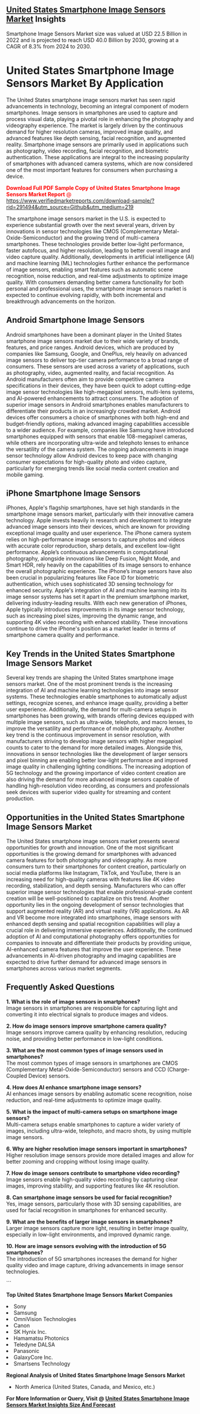 <h2><a href="https://www.verifiedmarketreports.com/download-sample/?rid=291494&amp;utm_source=Github&amp;utm_medium=219" target="_blank">United States Smartphone Image Sensors Market</a> Insights</h2><p>Smartphone Image Sensors Market size was valued at USD 22.5 Billion in 2022 and is projected to reach USD 40.0 Billion by 2030, growing at a CAGR of 8.3% from 2024 to 2030.</p><p> <h1>United States Smartphone Image Sensors Market By Application</h1> <p>The United States smartphone image sensors market has seen rapid advancements in technology, becoming an integral component of modern smartphones. Image sensors in smartphones are used to capture and process visual data, playing a pivotal role in enhancing the photography and videography experience. The market is largely driven by the continuous demand for higher resolution cameras, improved image quality, and advanced features like depth sensing, facial recognition, and augmented reality. Smartphone image sensors are primarily used in applications such as photography, video recording, facial recognition, and biometric authentication. These applications are integral to the increasing popularity of smartphones with advanced camera systems, which are now considered one of the most important features for consumers when purchasing a device. <p><span class=""><span style="color: #ff0000;"><strong>Download Full PDF Sample Copy of United States Smartphone Image Sensors Market Report</strong> @ </span><a href="https://www.verifiedmarketreports.com/download-sample/?rid=291494&amp;utm_source=Github&amp;utm_medium=219" target="_blank">https://www.verifiedmarketreports.com/download-sample/?rid=291494&amp;utm_source=Github&amp;utm_medium=219</a></span></p> The smartphone image sensors market in the U.S. is expected to experience substantial growth over the next several years, driven by innovations in sensor technologies like CMOS (Complementary Metal-Oxide-Semiconductor) and the growing trend of multi-camera smartphones. These technologies provide better low-light performance, faster autofocus, and higher resolution, leading to better overall image and video capture quality. Additionally, developments in artificial intelligence (AI) and machine learning (ML) technologies further enhance the performance of image sensors, enabling smart features such as automatic scene recognition, noise reduction, and real-time adjustments to optimize image quality. With consumers demanding better camera functionality for both personal and professional uses, the smartphone image sensors market is expected to continue evolving rapidly, with both incremental and breakthrough advancements on the horizon.</p> <h2>Android Smartphone Image Sensors</h2> <p>Android smartphones have been a dominant player in the United States smartphone image sensors market due to their wide variety of brands, features, and price ranges. Android devices, which are produced by companies like Samsung, Google, and OnePlus, rely heavily on advanced image sensors to deliver top-tier camera performance to a broad range of consumers. These sensors are used across a variety of applications, such as photography, video, augmented reality, and facial recognition. As Android manufacturers often aim to provide competitive camera specifications in their devices, they have been quick to adopt cutting-edge image sensor technologies like high-megapixel sensors, multi-lens systems, and AI-powered enhancements to attract consumers. The adoption of superior image sensors in Android smartphones enables manufacturers to differentiate their products in an increasingly crowded market. Android devices offer consumers a choice of smartphones with both high-end and budget-friendly options, making advanced imaging capabilities accessible to a wider audience. For example, companies like Samsung have introduced smartphones equipped with sensors that enable 108-megapixel cameras, while others are incorporating ultra-wide and telephoto lenses to enhance the versatility of the camera system. The ongoing advancements in image sensor technology allow Android devices to keep pace with changing consumer expectations for high-quality photo and video capture, particularly for emerging trends like social media content creation and mobile gaming.</p> <h2>iPhone Smartphone Image Sensors</h2> <p>iPhones, Apple's flagship smartphones, have set high standards in the smartphone image sensors market, particularly with their innovative camera technology. Apple invests heavily in research and development to integrate advanced image sensors into their devices, which are known for providing exceptional image quality and user experience. The iPhone camera system relies on high-performance image sensors to capture photos and videos with accurate color reproduction, sharp details, and excellent low-light performance. Apple’s continuous advancements in computational photography, alongside innovations like Deep Fusion, Night Mode, and Smart HDR, rely heavily on the capabilities of its image sensors to enhance the overall photographic experience. The iPhone’s image sensors have also been crucial in popularizing features like Face ID for biometric authentication, which uses sophisticated 3D sensing technology for enhanced security. Apple's integration of AI and machine learning into its image sensor systems has set it apart in the premium smartphone market, delivering industry-leading results. With each new generation of iPhones, Apple typically introduces improvements in its image sensor technology, such as increasing pixel sizes, improving the dynamic range, and supporting 4K video recording with enhanced stability. These innovations continue to drive the iPhone's position as a market leader in terms of smartphone camera quality and performance.</p> <h2>Key Trends in the United States Smartphone Image Sensors Market</h2> <p>Several key trends are shaping the United States smartphone image sensors market. One of the most prominent trends is the increasing integration of AI and machine learning technologies into image sensor systems. These technologies enable smartphones to automatically adjust settings, recognize scenes, and enhance image quality, providing a better user experience. Additionally, the demand for multi-camera setups in smartphones has been growing, with brands offering devices equipped with multiple image sensors, such as ultra-wide, telephoto, and macro lenses, to improve the versatility and performance of mobile photography. Another key trend is the continuous improvement in sensor resolution, with manufacturers striving to develop image sensors with higher megapixel counts to cater to the demand for more detailed images. Alongside this, innovations in sensor technologies like the development of larger sensors and pixel binning are enabling better low-light performance and improved image quality in challenging lighting conditions. The increasing adoption of 5G technology and the growing importance of video content creation are also driving the demand for more advanced image sensors capable of handling high-resolution video recording, as consumers and professionals seek devices with superior video quality for streaming and content production.</p> <h2>Opportunities in the United States Smartphone Image Sensors Market</h2> <p>The United States smartphone image sensors market presents several opportunities for growth and innovation. One of the most significant opportunities is the growing demand for smartphones with advanced camera features for both photography and videography. As more consumers turn to their smartphones for content creation, particularly on social media platforms like Instagram, TikTok, and YouTube, there is an increasing need for high-quality cameras with features like 4K video recording, stabilization, and depth sensing. Manufacturers who can offer superior image sensor technologies that enable professional-grade content creation will be well-positioned to capitalize on this trend. Another opportunity lies in the ongoing development of sensor technologies that support augmented reality (AR) and virtual reality (VR) applications. As AR and VR become more integrated into smartphones, image sensors with enhanced depth sensing and spatial recognition capabilities will play a crucial role in delivering immersive experiences. Additionally, the continued adoption of AI and computational photography offers opportunities for companies to innovate and differentiate their products by providing unique, AI-enhanced camera features that improve the user experience. These advancements in AI-driven photography and imaging capabilities are expected to drive further demand for advanced image sensors in smartphones across various market segments.</p> <h2>Frequently Asked Questions</h2> <p><strong>1. What is the role of image sensors in smartphones?</strong><br> Image sensors in smartphones are responsible for capturing light and converting it into electrical signals to produce images and videos.</p> <p><strong>2. How do image sensors improve smartphone camera quality?</strong><br> Image sensors improve camera quality by enhancing resolution, reducing noise, and providing better performance in low-light conditions.</p> <p><strong>3. What are the most common types of image sensors used in smartphones?</strong><br> The most common types of image sensors in smartphones are CMOS (Complementary Metal-Oxide-Semiconductor) sensors and CCD (Charge-Coupled Device) sensors.</p> <p><strong>4. How does AI enhance smartphone image sensors?</strong><br> AI enhances image sensors by enabling automatic scene recognition, noise reduction, and real-time adjustments to optimize image quality.</p> <p><strong>5. What is the impact of multi-camera setups on smartphone image sensors?</strong><br> Multi-camera setups enable smartphones to capture a wider variety of images, including ultra-wide, telephoto, and macro shots, by using multiple image sensors.</p> <p><strong>6. Why are higher resolution image sensors important in smartphones?</strong><br> Higher resolution image sensors provide more detailed images and allow for better zooming and cropping without losing image quality.</p> <p><strong>7. How do image sensors contribute to smartphone video recording?</strong><br> Image sensors enable high-quality video recording by capturing clear images, improving stability, and supporting features like 4K resolution.</p> <p><strong>8. Can smartphone image sensors be used for facial recognition?</strong><br> Yes, image sensors, particularly those with 3D sensing capabilities, are used for facial recognition in smartphones for enhanced security.</p> <p><strong>9. What are the benefits of larger image sensors in smartphones?</strong><br> Larger image sensors capture more light, resulting in better image quality, especially in low-light environments, and improved dynamic range.</p> <p><strong>10. How are image sensors evolving with the introduction of 5G smartphones?</strong><br> The introduction of 5G smartphones increases the demand for higher quality video and image capture, driving advancements in image sensor technologies.</p> ```</p><p><strong>Top United States Smartphone Image Sensors Market Companies</strong></p><div data-test-id=""><p><li>Sony</li><li> Samsung</li><li> OmniVision Technologies</li><li> Canon</li><li> SK Hynix Inc.</li><li> Hamamatsu Photonics</li><li> Teledyne DALSA</li><li> Panasonic</li><li> GalaxyCore Inc.</li><li> Smartsens Technology</li></p><div><strong>Regional Analysis of&nbsp;United States Smartphone Image Sensors Market</strong></div><ul><li dir="ltr"><p dir="ltr">North America&nbsp;(United States, Canada, and Mexico, etc.)</p></li></ul><p><strong>For More Information or Query, Visit @&nbsp;</strong><strong><a href="https://www.verifiedmarketreports.com/product/smartphone-image-sensors-market/?utm_source=Github&amp;utm_medium=219" target="_blank">United States Smartphone Image Sensors Market Insights Size And Forecast</a></strong></p></div>
